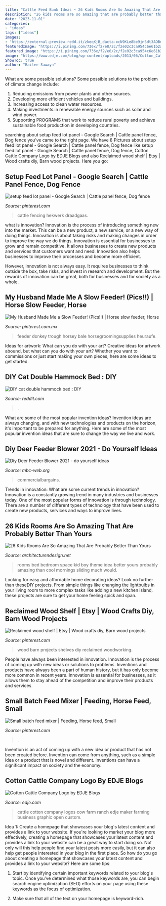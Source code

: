 ```yaml
---
title: "Cattle Feed Bunk Ideas ~ 26 Kids Rooms Are So Amazing That Are Probably Better Than Yours"
description: "26 kids rooms are so amazing that are probably better than yours"
date: "2023-11-01"
categories:
- "ideas"
tags: ["ideas"]
images:
- "https://external-preview.redd.it/zkeqXjB_dacta-xcN9KLe8be9jnSdt3AOBuXjoUBKdQ.jpg?auto=webp&amp;s=a1f87db87e50e7eaea1261cc02de8e59808865ef"
featuredImage: "https://i.pinimg.com/736x/f2/e0/2c/f2e02c3ca954c6e61b2aa893f338da6e--hay-feeder-game-ideas.jpg"
featured_image: "https://i.pinimg.com/736x/f2/e0/2c/f2e02c3ca954c6e61b2aa893f338da6e--hay-feeder-game-ideas.jpg"
image: "https://www.edje.com/blog/wp-content/uploads/2013/06/Cotton_Cattle_Co_logo.jpg"
ShowToc: true
author: "Bailee Sawayn"
---
```



What are some possible solutions?
Some possible solutions to the problem of climate change include:
1. Reducing emissions from power plants and other sources. 
2. Developing more efficient vehicles and buildings. 
3. Increasing access to clean water resources. 
4. Making investments in renewable energy sources such as solar and wind power. 
5. Supporting PROGRAMS that work to reduce rural poverty and achieve sustainable food production in developing countries.

	

		
searching about setup feed lot panel - Google Search | Cattle panel fence, Dog fence you've came to the right page. We have 8 Pictures about setup feed lot panel - Google Search | Cattle panel fence, Dog fence like setup feed lot panel - Google Search | Cattle panel fence, Dog fence, Cotton Cattle Company Logo by EDJE Blogs and also Reclaimed wood shelf | Etsy | Wood crafts diy, Barn wood projects. Here you go:
		
    
## Setup Feed Lot Panel - Google Search | Cattle Panel Fence, Dog Fence

<img loading=lazy src="https://i.pinimg.com/736x/96/b4/9a/96b49a7e4ae2a82f991a1db89a8f0b93--cattle-panel-fence-cattle-panels.jpg" onerror="this.onerror=null;this.src='https://tse2.mm.bing.net/th?id=OIP.3ZiuwM8Zmba20ptY-UGqOwHaFj&amp;pid=15.1';" alt="setup feed lot panel - Google Search | Cattle panel fence, Dog fence">

_Source: pinterest.com_

>cattle fencing hekwerk draadgaas. 

	

what is innovation?
Innovation is the process of introducing something new into the market. This can be a new product, a new service, or a new way of doing things. Innovation is about taking risks and making changes in order to improve the way we do things.
Innovation is essential for businesses to grow and remain competitive. It allows businesses to create new products and services that customers want and need. Innovation also helps businesses to improve their processes and become more efficient.

However, innovation is not always easy. It requires businesses to think outside the box, take risks, and invest in research and development. But the rewards of innovation can be great, both for businesses and for society as a whole.

    
## My Husband Made Me A Slow Feeder! (Pics!!) | Horse Slow Feeder, Horse

<img loading=lazy src="https://i.pinimg.com/736x/f2/e0/2c/f2e02c3ca954c6e61b2aa893f338da6e--hay-feeder-game-ideas.jpg" onerror="this.onerror=null;this.src='https://tse1.mm.bing.net/th?id=OIP.jiZLzmbENN6iBx7FmnWm0AHaJ4&amp;pid=15.1';" alt="My Husband Made Me a Slow Feeder! (Pics!!) | Horse slow feeder, Horse">

_Source: pinterest.com.mx_

>feeder donkey trough horsey bale horsegroomingsupplies heuraufe. 

	

Ideas for artwork: What can you do with your art?
Creative ideas for artwork abound, but what can you do with your art? Whether you want to commissions or just start making your own pieces, here are some ideas to get started.

    
## DIY Cat Double Hammock Bed : DIY

<img loading=lazy src="https://external-preview.redd.it/zkeqXjB_dacta-xcN9KLe8be9jnSdt3AOBuXjoUBKdQ.jpg?auto=webp&amp;s=a1f87db87e50e7eaea1261cc02de8e59808865ef" onerror="this.onerror=null;this.src='https://tse4.mm.bing.net/th?id=OIP.P4QLWo6TW1vbIASEuj3sYgHaJ4&amp;pid=15.1';" alt="DIY cat double hammock bed : DIY">

_Source: reddit.com_

>. 

	

What are some of the most popular invention ideas?
Invention ideas are always changing, and with new technologies and products on the horizon, it's important to be prepared for anything. Here are some of the most popular invention ideas that are sure to change the way we live and work.

    
## Diy Deer Feeder Blower 2021 - Do Yourself Ideas

<img loading=lazy src="https://i.pinimg.com/originals/55/50/a9/5550a9ae9bf73fb9f92b7c78771a685f.jpg" onerror="this.onerror=null;this.src='https://tse1.mm.bing.net/th?id=OIP.YRbL9UnYBUPoMHj7Fg41UwHaJ4&amp;pid=15.1';" alt="Diy Deer Feeder Blower 2021 - do yourself ideas">

_Source: mbc-web.org_

>commercialbargains. 

	

Trends in innovation: What are some current trends in innovation?
Innovation is a constantly growing trend in many industries and businesses today. One of the most popular forms of innovation is through technology. There are a number of different types of technology that have been used to create new products, services and ways to improve lives.

    
## 26 Kids Rooms Are So Amazing That Are Probably Better Than Yours

<img loading=lazy src="http://cdn.architecturendesign.net/wp-content/uploads/2014/09/kid-rooms-31.jpg" onerror="this.onerror=null;this.src='https://tse4.mm.bing.net/th?id=OIP.5byPdcpWkEGz0W2wK7lTcAHaLI&amp;pid=15.1';" alt="26 Kids Rooms Are So Amazing That Are Probably Better Than Yours">

_Source: architecturendesign.net_

>rooms bed bedroom space kid boy theme idea better yours probably amazing than cool mornings sliding much would. 

	

Looking for easy and affordable home decorating ideas? Look no further than theseDIY projects. From simple things like changing the lightbulbs in your living room to more complex tasks like adding a new kitchen island, these projects are sure to get your home feeling spick and span.

    
## Reclaimed Wood Shelf | Etsy | Wood Crafts Diy, Barn Wood Projects

<img loading=lazy src="https://i.pinimg.com/originals/a9/25/01/a92501312eba327565db7731ac2a4876.jpg" onerror="this.onerror=null;this.src='https://tse1.mm.bing.net/th?id=OIP.-iG4yx_JYnGBLkipIifYDgHaOM&amp;pid=15.1';" alt="Reclaimed wood shelf | Etsy | Wood crafts diy, Barn wood projects">

_Source: pinterest.com_

>wood barn projects shelves diy reclaimed woodworking. 

	

People have always been interested in innovation. Innovation is the process of coming up with new ideas or solutions to problems. Inventions and products have always been a part of human history, but it has only become more common in recent years. Innovation is essential for businesses, as it allows them to stay ahead of the competition and improve their products and services.

    
## Small Batch Feed Mixer | Feeding, Horse Feed, Small

<img loading=lazy src="https://i.pinimg.com/1200x/0a/22/32/0a2232c4b6aaf7639e696fd6ebb2e9e4.jpg" onerror="this.onerror=null;this.src='https://tse3.mm.bing.net/th?id=OIP.6uTOdiOsCtdez-LMvOelWAHaJ4&amp;pid=15.1';" alt="Small batch feed mixer | Feeding, Horse feed, Small">

_Source: pinterest.com_

>. 

	

Invention is an act of coming up with a new idea or product that has not been created before. Invention can come from anything, such as a simple idea or a product that is novel and different. Inventions can have a significant impact on society and the economy.

    
## Cotton Cattle Company Logo By EDJE Blogs

<img loading=lazy src="https://www.edje.com/blog/wp-content/uploads/2013/06/Cotton_Cattle_Co_logo.jpg" onerror="this.onerror=null;this.src='https://tse3.mm.bing.net/th?id=OIP.c8seE5GeC0gglapn-f6xxAHaER&amp;pid=15.1';" alt="Cotton Cattle Company Logo by EDJE Blogs">

_Source: edje.com_

>cattle cotton company logos cow farm ranch edje maker farming business graphic open custom. 

	

Idea 1: Create a homepage that showcases your blog's latest content and provides a link to your website.
If you're looking to market your blog more effectively, creating a homepage that showcases your latest content and provides a link to your website can be a great way to start doing so. Not only will this help people find your latest posts more easily, but it can also help get people interested in your blog in the first place. So how do you go about creating a homepage that showcases your latest content and provides a link to your website? Here are some tips:
1. Start by identifying certain important keywords related to your blog's topic. Once you've determined what those keywords are, you can begin search engine optimization (SEO) efforts on your page using these keywords as the focus of optimization.

2. Make sure that all of the text on your homepage is keyword-rich.

